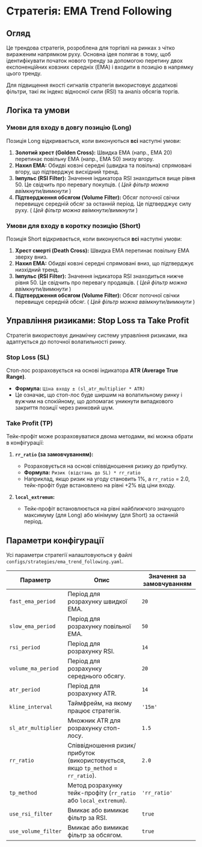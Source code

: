 # Стратегія: EMA Trend Following

## Огляд

Це трендова стратегія, розроблена для торгівлі на ринках з чітко вираженим напрямком руху. Основна ідея полягає в тому, щоб ідентифікувати початок нового тренду за допомогою перетину двох експоненційних ковзних середніх (EMA) і входити в позицію в напрямку цього тренду.

Для підвищення якості сигналів стратегія використовує додаткові фільтри, такі як індекс відносної сили (RSI) та аналіз обсягів торгів.

## Логіка та умови

### Умови для входу в довгу позицію (Long)

Позиція Long відкривається, коли виконуються **всі** наступні умови:

1.  **Золотий хрест (Golden Cross):** Швидка EMA (напр., EMA 20) перетинає повільну EMA (напр., EMA 50) знизу вгору.
2.  **Нахил EMA:** Обидві ковзні середні (швидка та повільна) спрямовані вгору, що підтверджує висхідний тренд.
3.  **Імпульс (RSI Filter):** Значення індикатора RSI знаходиться вище рівня 50. Це свідчить про перевагу покупців. ( *Цей фільтр можна ввімкнути/вимкнути* )
4.  **Підтвердження обсягом (Volume Filter):** Обсяг поточної свічки перевищує середній обсяг за останній період. Це підтверджує силу руху. ( *Цей фільтр можна ввімкнути/вимкнути* )

### Умови для входу в коротку позицію (Short)

Позиція Short відкривається, коли виконуються **всі** наступні умови:

1.  **Хрест смерті (Death Cross):** Швидка EMA перетинає повільну EMA зверху вниз.
2.  **Нахил EMA:** Обидві ковзні середні спрямовані вниз, що підтверджує низхідний тренд.
3.  **Імпульс (RSI Filter):** Значення індикатора RSI знаходиться нижче рівня 50. Це свідчить про перевагу продавців. ( *Цей фільтр можна ввімкнути/вимкнути* )
4.  **Підтвердження обсягом (Volume Filter):** Обсяг поточної свічки перевищує середній обсяг. ( *Цей фільтр можна ввімкнути/вимкнути* )

## Управління ризиками: Stop Loss та Take Profit

Стратегія використовує динамічну систему управління ризиками, яка адаптується до поточної волатильності ринку.

### Stop Loss (SL)

Стоп-лос розраховується на основі індикатора **ATR (Average True Range)**.

*   **Формула:** `Ціна входу ± (sl_atr_multiplier * ATR)`
*   Це означає, що стоп-лос буде ширшим на волатильному ринку і вужчим на спокійному, що допомагає уникнути випадкового закриття позиції через ринковий шум.

### Take Profit (TP)

Тейк-профіт може розраховуватися двома методами, які можна обрати в конфігурації:

1.  **`rr_ratio` (за замовчуванням):**
    *   Розраховується на основі співвідношення ризику до прибутку.
    *   **Формула:** `Ризик (відстань до SL) * rr_ratio`
    *   Наприклад, якщо ризик на угоду становить 1%, а `rr_ratio` = 2.0, тейк-профіт буде встановлено на рівні +2% від ціни входу.

2.  **`local_extremum`:**
    *   Тейк-профіт встановлюється на рівні найближчого значущого максимуму (для Long) або мінімуму (для Short) за останній період.

## Параметри конфігурації

Усі параметри стратегії налаштовуються у файлі `configs/strategies/ema_trend_following.yaml`.

| Параметр              | Опис                                                                                             | Значення за замовчуванням |
| --------------------- | ------------------------------------------------------------------------------------------------ | ------------------------- |
| `fast_ema_period`     | Період для розрахунку швидкої EMA.                                                               | `20`                      |
| `slow_ema_period`     | Період для розрахунку повільної EMA.                                                              | `50`                      |
| `rsi_period`          | Період для розрахунку RSI.                                                                       | `14`                      |
| `volume_ma_period`    | Період для розрахунку середнього обсягу.                                                         | `20`                      |
| `atr_period`          | Період для розрахунку ATR.                                                                       | `14`                      |
| `kline_interval`      | Таймфрейм, на якому працює стратегія.                                                            | `'15m'`                   |
| `sl_atr_multiplier`   | Множник ATR для розрахунку стоп-лосу.                                                            | `1.5`                     |
| `rr_ratio`            | Співвідношення ризик/прибуток (використовується, якщо `tp_method` = `rr_ratio`).                  | `2.0`                     |
| `tp_method`           | Метод розрахунку тейк-профіту (`rr_ratio` або `local_extremum`).                                   | `'rr_ratio'`              |
| `use_rsi_filter`      | Вмикає або вимикає фільтр за RSI.                                                                | `true`                    |
| `use_volume_filter`   | Вмикає або вимикає фільтр за обсягом.                                                            | `true`                    |
